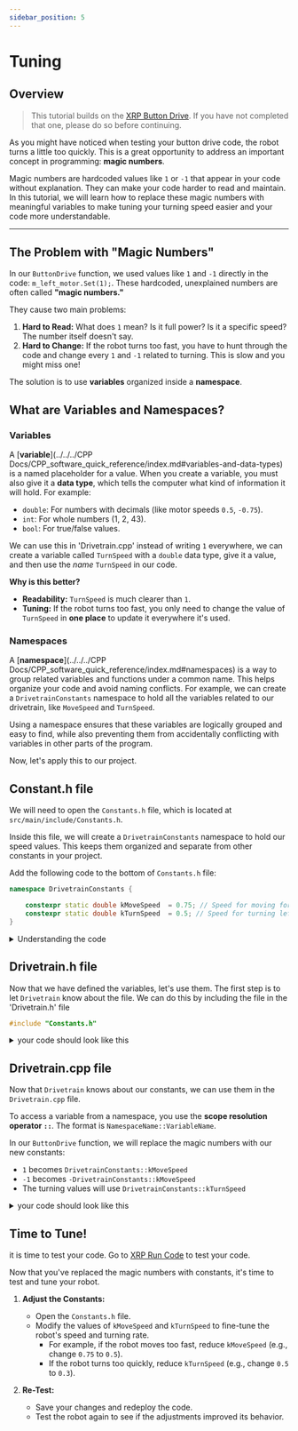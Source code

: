 ```yaml
---
sidebar_position: 5
---
```

# Tuning
## Overview
> This tutorial builds on the [XRP Button Drive](../04_Button_Drive/index.md). If you have not completed that one, please do so before continuing.

As you might have noticed when testing your button drive code, the robot turns a little too quickly. This is a great opportunity to address an important concept in programming: **magic numbers**.

Magic numbers are hardcoded values like `1` or `-1` that appear in your code without explanation. They can make your code harder to read and maintain. In this tutorial, we will learn how to replace these magic numbers with meaningful variables to make tuning your turning speed easier and your code more understandable.

---

## The Problem with "Magic Numbers"

In our `ButtonDrive` function, we used values like `1` and `-1` directly in the code: `m_left_motor.Set(1);`. These hardcoded, unexplained numbers are often called **"magic numbers."**

They cause two main problems:
1.  **Hard to Read:** What does `1` mean? Is it full power? Is it a specific speed? The number itself doesn't say.
2.  **Hard to Change:** If the robot turns too fast, you have to hunt through the code and change every `1` and `-1` related to turning. This is slow and you might miss one!

The solution is to use **variables** organized inside a **namespace**.

## What are Variables and Namespaces?

### Variables
A [**variable**](../../../CPP Docs/CPP_software_quick_reference/index.md#variables-and-data-types) is a named placeholder for a value. When you create a variable, you must also give it a **data type**, which tells the computer what kind of information it will hold. For example:
-   `double`: For numbers with decimals (like motor speeds `0.5`, `-0.75`).
-   `int`: For whole numbers (1, 2, 43).
-   `bool`: For true/false values.

We can use this in 'Drivetrain.cpp' instead of writing `1` everywhere, we can create a variable called `TurnSpeed` with a `double` data type, give it a value, and then use the *name* `TurnSpeed` in our code.

**Why is this better?**
-   **Readability:** `TurnSpeed` is much clearer than `1`.
-   **Tuning:** If the robot turns too fast, you only need to change the value of `TurnSpeed` in **one place** to update it everywhere it's used.

### Namespaces
A [**namespace**](../../../CPP Docs/CPP_software_quick_reference/index.md#namespaces) is a way to group related variables and functions under a common name. This helps organize your code and avoid naming conflicts. For example, we can create a `DrivetrainConstants` namespace to hold all the variables related to our drivetrain, like `MoveSpeed` and `TurnSpeed`.

Using a namespace ensures that these variables are logically grouped and easy to find, while also preventing them from accidentally conflicting with variables in other parts of the program.

Now, let's apply this to our project.

## Constant.h file
We will need to open the `Constants.h` file, which is located at `src/main/include/Constants.h`.

Inside this file, we will create a `DrivetrainConstants` namespace to hold our speed values. This keeps them organized and separate from other constants in your project.

Add the following code to the bottom of `Constants.h` file:

```cpp
namespace DrivetrainConstants {

    constexpr static double kMoveSpeed  = 0.75; // Speed for moving forward and backward (1 = max speed, 0 = stopped)
    constexpr static double kTurnSpeed  = 0.5; // Speed for turning left and right (1 = max speed, 0 = stopped)
}
```
<details>
<summary>Understanding the code</summary>

-   `namespace DrivetrainConstants`: This creates a container or a "scope" named `DrivetrainConstants`. It's used to group related variables together to keep the code organized and to avoid naming conflicts.
-   `constexpr`: This keyword declares the variable as a "constant expression." It means its value is fixed and must be known when the code is compiled. 
-   `static`: This keyword limits the variable's visibility to just this file. It helps prevent conflicts if another file were to accidentally declare a variable with the same name.
-   `double`: This is the data type, which means the variable can hold a number with a decimal point. This is suitable for representing speeds that aren't whole numbers.
-   `kMoveSpeed`: This is the name of the variable. The `k` prefix is a common programming convention (especially in FRC) to indicate that the variable is a constant.

</details>


## Drivetrain.h file
Now that we have defined the variables, let's use them. The first step is to let `Drivetrain` know about the file. We can do this by including the file in the 'Drivetrain.h' file

```cpp
#include "Constants.h"
```
<details>
<summary>your code should look like this</summary>

```cpp
// Copyright (c) FIRST and other WPILib contributors.
// Open Source Software; you can modify and/or share it under the terms of
// the WPILib BSD license file in the root directory of this project.

#pragma once

#include <frc2/command/SubsystemBase.h>
#include <frc/xrp/XRPMotor.h>
#include "Constants.h"

class Drivetrain : public frc2::SubsystemBase {
 public:
  Drivetrain();

  // A function to drive the robot with button drive controls.
  // It takes button press and turns them into left and right motor speeds
  void ButtonDrive(bool forward, bool backward, bool turnLeft, bool turnRight);
  
  /**
   * Will be called periodically whenever the CommandScheduler runs.
   */
  void Periodic() override;

 private:
  // Components (e.g. motor controllers and sensors) should generally be
  // declared private and exposed only through public methods.

    // This creates an object for the left motor on channel 0
    frc::XRPMotor m_left_motor{0};
    // This creates an object for the right motor on channel 1
    frc::XRPMotor m_right_motor{1};
};

```
</details>


## Drivetrain.cpp file
Now that `Drivetrain` knows about our constants, we can use them in the `Drivetrain.cpp` file.

To access a variable from a namespace, you use the **scope resolution operator `::`**. The format is `NamespaceName::VariableName`.

In our `ButtonDrive` function, we will replace the magic numbers with our new constants:
-   `1` becomes `DrivetrainConstants::kMoveSpeed`
-   `-1` becomes `-DrivetrainConstants::kMoveSpeed`
-   The turning values will use `DrivetrainConstants::kTurnSpeed`

<details>
<summary>your code should look like this</summary>

```cpp
// Copyright (c) FIRST and other WPILib contributors.
// Open Source Software; you can modify and/or share it under the terms of
// the WPILib BSD license file in the root directory of this project.

#include "subsystems/Drivetrain.h"

Drivetrain::Drivetrain() = default;

// This method will be called once per scheduler run
void Drivetrain::Periodic() {}

// This is the definition of our Button Drive function.
// The code inside the curly braces {} is what runs when we call this function.
void Drivetrain::ButtonDrive(bool forward, bool backward, bool turnLeft, bool turnRight) 
{
// Check if the forward button is pressed
if (forward) {
  m_left_motor.Set(DrivetrainConstants::kMoveSpeed);  // Drive forward
  m_right_motor.Set(-DrivetrainConstants::kMoveSpeed); // Drive forward (inverted)
}
// Check if the backward button is pressed
else if (backward) {
  m_left_motor.Set(-DrivetrainConstants::kMoveSpeed);  // Drive backward
  m_right_motor.Set(DrivetrainConstants::kMoveSpeed);  // Drive backward (inverted)
}
// Check if the turnLeft button is pressed
else if (turnLeft) {
  m_left_motor.Set(-DrivetrainConstants::kTurnSpeed);  // Turn left
  m_right_motor.Set(-DrivetrainConstants::kTurnSpeed); // Turn left
}
// Check if the turnRight button is pressed
else if (turnRight) {
  m_left_motor.Set(DrivetrainConstants::kTurnSpeed);   // Turn right
  m_right_motor.Set(DrivetrainConstants::kTurnSpeed);  // Turn right
}
// If no buttons are pressed, stop the robot
else {
  m_left_motor.Set(0.0);   // Stop
  m_right_motor.Set(0.0);  // Stop
}
}
```
</details>

## Time to Tune!
 it is time to test your code.  Go to [XRP Run Code](<../../../WPILib VSCode Docs/04_Simulate Robot Code/index.md>) to test your code.

Now that you've replaced the magic numbers with constants, it's time to test and tune your robot.

1. **Adjust the Constants:**
   - Open the `Constants.h` file.
   - Modify the values of `kMoveSpeed` and `kTurnSpeed` to fine-tune the robot's speed and turning rate.
     - For example, if the robot moves too fast, reduce `kMoveSpeed` (e.g., change `0.75` to `0.5`).
     - If the robot turns too quickly, reduce `kTurnSpeed` (e.g., change `0.5` to `0.3`).

2. **Re-Test:**
   - Save your changes and redeploy the code.
   - Test the robot again to see if the adjustments improved its behavior.

